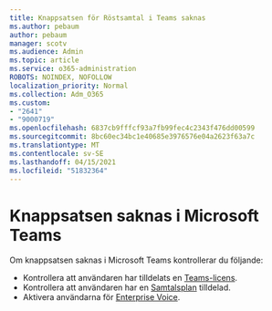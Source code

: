 ```yaml
---
title: Knappsatsen för Röstsamtal i Teams saknas
ms.author: pebaum
author: pebaum
manager: scotv
ms.audience: Admin
ms.topic: article
ms.service: o365-administration
ROBOTS: NOINDEX, NOFOLLOW
localization_priority: Normal
ms.collection: Adm_O365
ms.custom:
- "2641"
- "9000719"
ms.openlocfilehash: 6837cb9fffcf93a7fb99fec4c2343f476dd00599
ms.sourcegitcommit: 8bc60ec34bc1e40685e3976576e04a2623f63a7c
ms.translationtype: MT
ms.contentlocale: sv-SE
ms.lasthandoff: 04/15/2021
ms.locfileid: "51832364"
---
```

# <a name="dial-pad-is-missing-in-microsoft-teams"></a>Knappsatsen saknas i Microsoft Teams 

Om knappsatsen saknas i Microsoft Teams kontrollerar du följande:

- Kontrollera att användaren har tilldelats en [Teams-licens](https://docs.microsoft.com/MicrosoftTeams/assign-teams-licenses).
- Kontrollera att användaren har en [Samtalsplan](https://docs.microsoft.com/MicrosoftTeams/calling-plan-landing-page) tilldelad.
- Aktivera användarna för [Enterprise Voice](https://docs.microsoft.com/skypeforbusiness/skype-for-business-hybrid-solutions/plan-your-phone-system-cloud-pbx-solution/enable-users-for-enterprise-voice-online-and-phone-system-voicemail#to-enable-your-users-for-phone-system-in-office-365-voice-and-voicemail).

